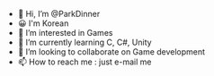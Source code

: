 - 👋 Hi, I’m @ParkDinner
- 😀 I'm Korean
- 👀 I’m interested in Games
- 🌱 I’m currently learning C, C#, Unity 
- 💞️ I’m looking to collaborate on Game development
- 📫 How to reach me : just e-mail me

<!---
ParkDinner/ParkDinner is a ✨ special ✨ repository because its `README.md` (this file) appears on your GitHub profile.
You can click the Preview link to take a look at your changes.
--->

